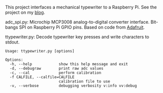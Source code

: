 This project interfaces a mechanical typewriter to a Raspberry Pi. See the project on my [blog](/TODO).

adc_spi.py:
Microchip MCP3008 analog-to-digital converter interface. Bit-bangs SPI on Raspberry Pi GPIO pins. Based on code from [Adafruit](http://learn.adafruit.com/reading-a-analog-in-and-controlling-audio-volume-with-the-raspberry-pi/overview).

ttypewriter.py:
Decode typewriter key presses and write characters to stdout.

```
Usage: ttypewriter.py [options]

Options:
  -h, --help            show this help message and exit
  -d, --debugraw        print raw adc values
  -c, --cal             perform calibration
  -f CALFILE, --calfile=CALFILE
                        calibration file to use
  -v, --verbose         debugging verbosity v:info vv:debug
```
